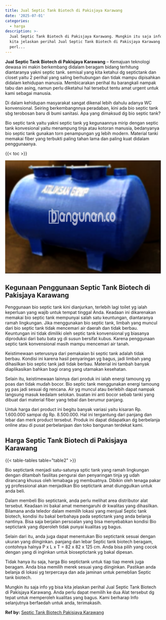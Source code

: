 ```yaml
---
title: Jual Septic Tank Biotech di Pakisjaya Karawang
date: '2025-07-01'
categories:
  - harga
description: >-
  Jual Septic Tank Biotech di Pakisjaya Karawang. Mungkin itu saja info yg bisa
  kita jelaskan perihal Jual Septic Tank Biotech di Pakisjaya Karawang. Anda
  perl...
---
```


**Jual Septic Tank Biotech di Pakisjaya Karawang** – Kemajuan teknologi dewasa ini makin berkembang didalam beragam bidang terhitung diantaranya yakni septic tank. semisal yang kita ketahui dg septictank dan closet yaitu 2 perihal yang saling berhubungan dan tidak mampu dipisahkan didalam kehidupan manusia. Membicarakan perihal itu barangkali nampak tabu dan asing, namun perlu diketahui hal tersebut tentu amat urgent untuk kami sebagai manusia.

Di dalam kehidupan masyarakat sangat dikenal lebih dahulu adanya WC konvensional. Seiring berkembangnnya peradaban, kini ada bio septic tank sbg terobosan baru di bumi sanitasi. Apa yang dimaksud dg bio septic tank?

Bio septic tank yaitu yakni septic tank yg kegunaannya mirip dengan septic tank konvesional yaitu menampung tinja atau kotoran manusia, bedanyanya bio septic tank gunakan torn penampungan yg lebih modern. Material tanki memakai fiber yang terbukti paling tahan lama dan paling kuat didalam penggunaanya.

{{< toc >}}

![Jual Septic Tank Biotech di Pakisjaya Karawang](/images/jual-bio-septictank-09.png)

## Kegunaan Penggunaan Septic Tank Biotech di Pakisjaya Karawang

Penggunaan bio septic tank kini dianjurkan, terlebih lagi toilet yg ialah keperluan yang wajib untuk tempat tinggal Anda. Keadaan ini dikarenakan memakai bio septic tank mempunyai salah satu keuntungan, diantaranya ramah lingkungan. Jika menggunakan bio septic tank, limbah yang muncul dari bio septic tank tidak mencemari air daerah dan tidak berbau. Keuntungan ini tidak dimiliki oleh septic tank konvensional yg biasanya diproduksi dari batu bata yg di susun bersifat kubus. Karena penggunaan septic tank konvensional masih mampu mencemari air tanah.

Keistimewaan seterusnya dari pemakaian bi septic tank adalah tidak berbau. Kondisi ini karena hasil penyaringan yg bagus, jadi limbah yang dihasilkan bio septic tank jadi tidak berbau. Material ini tambah banyak diaplikasikan bahkan bagi orang yang utamakan kesehatan.

Selain itu, keistimewaan lainnya dari produk ini ialah energi tamoung yg poas dan tidak mudah bocor. Bio septic tank menggunakan energi tamoung yg pas jadi sesuai dg rencana. Air yg muncul atau berlebih dapat nampak langsung masuk kedalam selokan. buatan ini anti bocor sebab tanki yang dibuat dari material fiber yang tebal dan berumur panjang.

Untuk harga dari product ini begitu banyak variasi yaitu kisaran Rp. 1.600.000 sampai dg Rp. 8.500.000. Hal ini tergantung dari panjang dan lebar dan merk product tersebut. Produk ini dapat didapatkan dg berbelanja online atau di pusat perbelanjaan dan toko bangunan terdekat kami.

## Harga Septic Tank Biotech di Pakisjaya Karawang

{{< table-tables table="table2" >}}

Bio septictank menjadi satu-satunya sptic tank yang ramah lingkungan dengan ditambah fasilitas pengurai dan penyaringan tinja yg udah dirancang khusus oleh lemabaga yg membuatnya. Dibikin oleh tenaga pakar yg professional akan menjadikan Bio septictank amat diunggulkan untuk anda beli.

Dalam membeli Bio septictank, anda perlu melihat area distributor alat tersebut. Keadaan ini bakal amat memengaruhi dr kwalitas yang dihasilkan. Bilamana anda teledor dalam memilih lokasi yang menjual Septic tank biotech, kondisi itu bakal berbahaya pada septictank yang anda belanja nantinya. Bisa saja berjalan persoalan yang bisa menyebabkan kondisi Bio septictank yang diperoleh tidak punyai kualitas yg bagus.

Selain dari itu, anda juga dapat menentukan Bio septictank sesuai dengan ukuran yang diinginkan. panjang dan lebar Septic tank biotech beragam, contohnya halnya P x L x T = 82 x 82 x 125 cm. Anda bisa pilih yang cocok dengan yang di inginkan untuk bioseptictank yg bakal dipesan.

Tidak hanya itu saja, harga Bio septictank untuk tiap tiap merek juga beragam. Anda bisa memilih merek sesuai yang diinginkan. Pastikan anda belanja di lokasi yg terpercaya dan ada jaminan untuk pemeblian Septic tank biotech.

Mungkin itu saja info yg bisa kita jelaskan perihal Jual Septic Tank Biotech di Pakisjaya Karawang. Anda perlu dapat memilih ke dua Alat tersebut dg tepat untuk memperoleh kualitas yang bagus. Kami berharap Info selanjutnya berfaedah untuk anda, terimakasih.

**Ref by:** [Septic Tank Biotech Pakisjaya Karawang](https://id.wikipedia.org/wiki/Septic)
